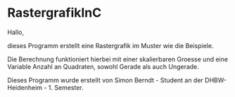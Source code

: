 # RastergrafikInC

Hallo,

dieses Programm erstellt eine Rastergrafik im Muster wie die Beispiele.

Die Berechnung funktioniert hierbei mit einer skalierbaren Groesse und eine Variable Anzahl an Quadraten, sowohl Gerade als auch Ungerade.

Dieses Programm wurde erstellt von Simon Berndt - Student an der DHBW-Heidenheim - 1. Semester.